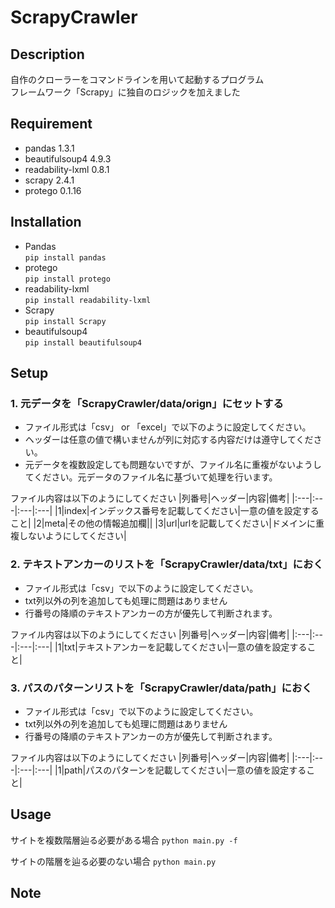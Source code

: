 # ScrapyCrawler
## Description
自作のクローラーをコマンドラインを用いて起動するプログラム  
フレームワーク「Scrapy」に独自のロジックを加えました  

## Requirement
* pandas 1.3.1
* beautifulsoup4 4.9.3
* readability-lxml 0.8.1
* scrapy 2.4.1
* protego 0.1.16 

## Installation
- Pandas  
```pip install pandas```  
- protego  
```pip install protego```
- readability-lxml  
```pip install readability-lxml```
- Scrapy  
```pip install Scrapy```
- beautifulsoup4  
```pip install beautifulsoup4```



## Setup
### 1. 元データを「ScrapyCrawler/data/orign」にセットする  
- ファイル形式は「csv」 or 「excel」で以下のように設定してください。
- ヘッダーは任意の値で構いませんが列に対応する内容だけは遵守してください。  
- 元データを複数設定しても問題ないですが、ファイル名に重複がないようしてください。元データのファイル名に基づいて処理を行います。  
  
ファイル内容は以下のようにしてください
|列番号|ヘッダー|内容|備考|
|:---|:---|:---|:---|
|1|index|インデックス番号を記載してください|一意の値を設定すること|
|2|meta|その他の情報追加欄||
|3|url|urlを記載してください|ドメインに重複しないようにしてください|

### 2. テキストアンカーのリストを「ScrapyCrawler/data/txt」におく

- ファイル形式は「csv」で以下のように設定してください。
- txt列以外の列を追加しても処理に問題はありません
- 行番号の降順のテキストアンカーの方が優先して判断されます。

ファイル内容は以下のようにしてください
|列番号|ヘッダー|内容|備考|
|:---|:---|:---|:---|
|1|txt|テキストアンカーを記載してください|一意の値を設定すること|

### 3. パスのパターンリストを「ScrapyCrawler/data/path」におく

- ファイル形式は「csv」で以下のように設定してください。
- txt列以外の列を追加しても処理に問題はありません
- 行番号の降順のテキストアンカーの方が優先して判断されます。

ファイル内容は以下のようにしてください
|列番号|ヘッダー|内容|備考|
|:---|:---|:---|:---|
|1|path|パスのパターンを記載してください|一意の値を設定すること|

## Usage
サイトを複数階層辿る必要がある場合 
```python main.py -f```  

サイトの階層を辿る必要のない場合
```python main.py```  

## Note
